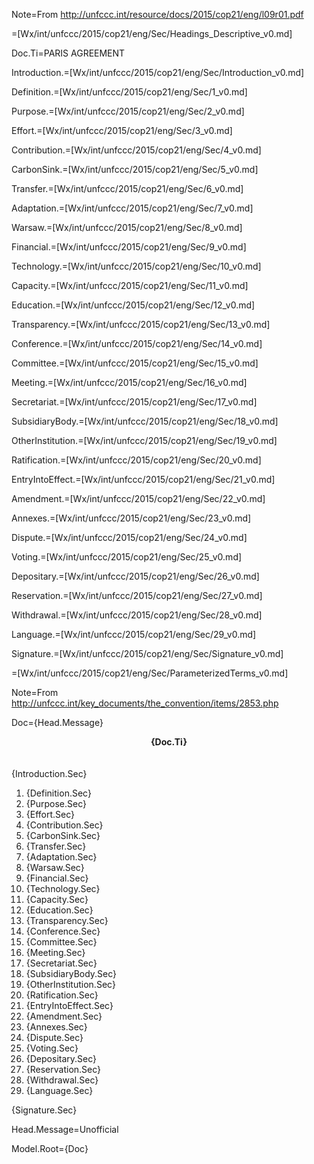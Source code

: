 Note=From http://unfccc.int/resource/docs/2015/cop21/eng/l09r01.pdf

=[Wx/int/unfccc/2015/cop21/eng/Sec/Headings_Descriptive_v0.md]

Doc.Ti=PARIS AGREEMENT

Introduction.=[Wx/int/unfccc/2015/cop21/eng/Sec/Introduction_v0.md]

Definition.=[Wx/int/unfccc/2015/cop21/eng/Sec/1_v0.md]

Purpose.=[Wx/int/unfccc/2015/cop21/eng/Sec/2_v0.md]

Effort.=[Wx/int/unfccc/2015/cop21/eng/Sec/3_v0.md]

Contribution.=[Wx/int/unfccc/2015/cop21/eng/Sec/4_v0.md]

CarbonSink.=[Wx/int/unfccc/2015/cop21/eng/Sec/5_v0.md]

Transfer.=[Wx/int/unfccc/2015/cop21/eng/Sec/6_v0.md]

Adaptation.=[Wx/int/unfccc/2015/cop21/eng/Sec/7_v0.md]

Warsaw.=[Wx/int/unfccc/2015/cop21/eng/Sec/8_v0.md]

Financial.=[Wx/int/unfccc/2015/cop21/eng/Sec/9_v0.md]

Technology.=[Wx/int/unfccc/2015/cop21/eng/Sec/10_v0.md]

Capacity.=[Wx/int/unfccc/2015/cop21/eng/Sec/11_v0.md]

Education.=[Wx/int/unfccc/2015/cop21/eng/Sec/12_v0.md]

Transparency.=[Wx/int/unfccc/2015/cop21/eng/Sec/13_v0.md]

Conference.=[Wx/int/unfccc/2015/cop21/eng/Sec/14_v0.md]

Committee.=[Wx/int/unfccc/2015/cop21/eng/Sec/15_v0.md]

Meeting.=[Wx/int/unfccc/2015/cop21/eng/Sec/16_v0.md]

Secretariat.=[Wx/int/unfccc/2015/cop21/eng/Sec/17_v0.md]

SubsidiaryBody.=[Wx/int/unfccc/2015/cop21/eng/Sec/18_v0.md]

OtherInstitution.=[Wx/int/unfccc/2015/cop21/eng/Sec/19_v0.md]

Ratification.=[Wx/int/unfccc/2015/cop21/eng/Sec/20_v0.md]

EntryIntoEffect.=[Wx/int/unfccc/2015/cop21/eng/Sec/21_v0.md]

Amendment.=[Wx/int/unfccc/2015/cop21/eng/Sec/22_v0.md]

Annexes.=[Wx/int/unfccc/2015/cop21/eng/Sec/23_v0.md]

Dispute.=[Wx/int/unfccc/2015/cop21/eng/Sec/24_v0.md]

Voting.=[Wx/int/unfccc/2015/cop21/eng/Sec/25_v0.md]

Depositary.=[Wx/int/unfccc/2015/cop21/eng/Sec/26_v0.md]

Reservation.=[Wx/int/unfccc/2015/cop21/eng/Sec/27_v0.md]

Withdrawal.=[Wx/int/unfccc/2015/cop21/eng/Sec/28_v0.md]

Language.=[Wx/int/unfccc/2015/cop21/eng/Sec/29_v0.md]

Signature.=[Wx/int/unfccc/2015/cop21/eng/Sec/Signature_v0.md]


=[Wx/int/unfccc/2015/cop21/eng/Sec/ParameterizedTerms_v0.md]

Note=From http://unfccc.int/key_documents/the_convention/items/2853.php

Doc={Head.Message}<center><b>{Doc.Ti}</b></center><br><br>{Introduction.Sec}<br><ol><li>{Definition.Sec}<li>{Purpose.Sec}<li>{Effort.Sec}<li>{Contribution.Sec}<li>{CarbonSink.Sec}<li>{Transfer.Sec}<li>{Adaptation.Sec}<li>{Warsaw.Sec}<li>{Financial.Sec}<li>{Technology.Sec}<li>{Capacity.Sec}<li>{Education.Sec}<li>{Transparency.Sec}<li>{Conference.Sec}<li>{Committee.Sec}<li>{Meeting.Sec}<li>{Secretariat.Sec}<li>{SubsidiaryBody.Sec}<li>{OtherInstitution.Sec}<li>{Ratification.Sec}<li>{EntryIntoEffect.Sec}<li>{Amendment.Sec}<li>{Annexes.Sec}<li>{Dispute.Sec}<li>{Voting.Sec}<li>{Depositary.Sec}<li>{Reservation.Sec}<li>{Withdrawal.Sec}<li>{Language.Sec}</ol>{Signature.Sec}

Head.Message=Unofficial

Model.Root={Doc}